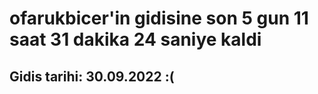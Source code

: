 # ofarukbicer'in gidisine son 5 gun 11 saat 31 dakika 24 saniye kaldi

## Gidis tarihi: 30.09.2022 :(